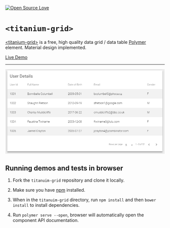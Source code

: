 [![Open Source Love](https://badges.frapsoft.com/os/mit/mit.svg?v=102)](https://github.com/M-Mansoor-Ali/titanium-grid/)

`<titanium-grid>`
===================

[&lt;titanium-grid&gt;](https://github.com/M-Mansoor-Ali/titanium-grid/) is a free, high quality data grid / data table [Polymer](http://polymer-project.org) element. Material design implemented.

[Live Demo](https://m-mansoor-ali.github.io/titanium-grid/components/titanium-grid/demo/)

----------

<img src="https://raw.githubusercontent.com/M-Mansoor-Ali/titanium-grid/master/griddemo.gif">

## Running demos and tests in browser

1. Fork the `titanuim-grid` repository and clone it locally.

1. Make sure you have [npm](https://www.npmjs.com/) installed.

1. When in the `titanuim-grid` directory, run `npm install` and then `bower install` to install dependencies.

1. Run `polymer serve --open`, browser will automatically open the component API documentation.
